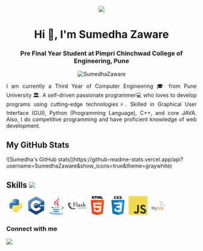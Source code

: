 <!-- https://share.streamlit.io/rahulbanerjee26/githubaboutmegenerator/main/__init__.py -->
<p align="center">
<img src="https://user-images.githubusercontent.com/91329268/152631608-3668baf9-6afb-4d9e-bb68-e7df1b5cb071.gif" width="750">
</p>

<h1 align="center">Hi 👋, I'm Sumedha Zaware</h1>
<h3 align="center">Pre Final Year Student at Pimpri Chinchwad College of Engineering, Pune</h3>
<p align="center"> <img src="https://komarev.com/ghpvc/?username=SumedhaZaware&color=green" alt="SumedhaZaware" /> </p>
<!-- <p align="center">![](https://komarev.com/ghpvc/?username=SumedhaZaware&color=green)</p>  -->

<p align="justify"> I am currently a Third Year of Computer Engineering 🎓 from Pune University 🏛. A self-driven passionate programmer💻 who loves to develop programs using cutting-edge technologies⚡. Skilled in Graphical User Interface (GUI), Python (Programming Language), C++, and core JAVA. Also, I do competitive programming and have proficient knowledge of web development.</p>

<h2> My GitHub Stats </h2>
<!-- <img src='https://media1.giphy.com/media/du3J3cXyzhj75IOgvA/giphy.gif?cid=ecf05e47x2g034i9pzwtzzsd3xgg2w9nr94t4tflbbgo3008&rid=giphy.gif' width='5px'> -->
![Sumedha's GitHub stats](https://github-readme-stats.vercel.app/api?username=SumedhaZaware&show_icons=true&theme=graywhite)

<!-- ![Metrics](https://metrics.lecoq.io/SumedhaZaware?template=terminal&base.header=0&base.activity=0&base.repositories=0&base.metadata=0&languages=1&languages.limit=8&languages.colors=github&languages.threshold=0%25&config.timezone=America%2FToronto) -->

<!-- [![Top Langs](https://github-readme-stats.vercel.app/api/top-langs/?username=SumedhaZaware&langs_count=8)](https://github.com/SumedhaZaware/github-readme-stats)
[![Top Langs](https://github-readme-stats.vercel.app/api/top-langs/?username=SumedhaZaware&layout=compact)](https://github.com/SumedhaZaware/github-readme-stats)-->

<h2> Skills <img src = "https://media2.giphy.com/media/QssGEmpkyEOhBCb7e1/giphy.gif?cid=ecf05e47a0n3gi1bfqntqmob8g9aid1oyj2wr3ds3mg700bl&rid=giphy.gif" width = 32px> </h2>

<img height="50px" src="https://raw.githubusercontent.com/github/explore/180320cffc25f4ed1bbdfd33d4db3a66eeeeb358/topics/python/python.png"></img>
<img height="50px" src="https://raw.githubusercontent.com/github/explore/180320cffc25f4ed1bbdfd33d4db3a66eeeeb358/topics/cpp/cpp.png"></img>
<img height="50px" src="https://raw.githubusercontent.com/devicons/devicon/master/icons/java/java-original.svg"></img>
<img height="50px" src="https://raw.githubusercontent.com/github/explore/180320cffc25f4ed1bbdfd33d4db3a66eeeeb358/topics/flask/flask.png"></img>
<img height="50px" src="https://raw.githubusercontent.com/github/explore/180320cffc25f4ed1bbdfd33d4db3a66eeeeb358/topics/html/html.png"></img>
<img height="50px" src="https://raw.githubusercontent.com/github/explore/180320cffc25f4ed1bbdfd33d4db3a66eeeeb358/topics/css/css.png"></img>
<img height="50px" src="https://raw.githubusercontent.com/github/explore/180320cffc25f4ed1bbdfd33d4db3a66eeeeb358/topics/javascript/javascript.png"></img>
<img height="50px" src="https://raw.githubusercontent.com/github/explore/180320cffc25f4ed1bbdfd33d4db3a66eeeeb358/topics/mysql/mysql.png"></img>

<h3>Connect with me</h3>
<a href="https://www.linkedin.com/in/zawaresumedha/"><img src="https://img.shields.io/badge/LinkedIn-0077B5?style=for-the-badge&logo=linkedin&logoColor=white"></a>
